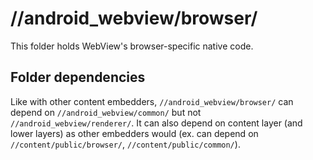 # //android\_webview/browser/

This folder holds WebView's browser-specific native code.

## Folder dependencies

Like with other content embedders, `//android_webview/browser/` can depend on
`//android_webview/common/` but not `//android_webview/renderer/`. It can also
depend on content layer (and lower layers) as other embedders would (ex. can
depend on `//content/public/browser/`, `//content/public/common/`).
